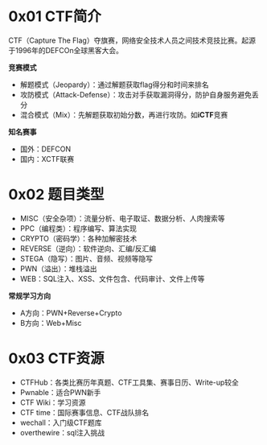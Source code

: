 # 0x01 CTF简介

CTF（Capture The Flag）夺旗赛，网络安全技术人员之间技术竞技比赛。起源于1996年的DEFCOn全球黑客大会。

**竞赛模式**

* 解题模式（Jeopardy）：通过解题获取flag得分和时间来排名
* 攻防模式（Attack-Defense）：攻击对手获取漏洞得分，防护自身服务避免丢分
* 混合模式（Mix）：先解题获取初始分数，再进行攻防。如**iCTF**竞赛

**知名赛事**

* 国外：DEFCON
* 国内：XCTF联赛

# 0x02 题目类型

* MISC（安全杂项）：流量分析、电子取证、数据分析、人肉搜索等
* PPC（编程类）：程序编写、算法实现
* CRYPTO（密码学）：各种加解密技术
* REVERSE（逆向）：软件逆向、汇编/反汇编
* STEGA（隐写）：图片、音频、视频等隐写
* PWN（溢出）：堆栈溢出
* WEB：SQL注入、XSS、文件包含、代码审计、文件上传等

**常规学习方向**

* A方向：PWN+Reverse+Crypto
* B方向：Web+Misc

# 0x03 CTF资源

* CTFHub：各类比赛历年真题、CTF工具集、赛事日历、Write-up较全
* Pwnable：适合PWN新手
* CTF Wiki：学习资源
* CTF time：国际赛事信息、CTF战队排名
* wechall：入门级CTF题库
* overthewire：sql注入挑战